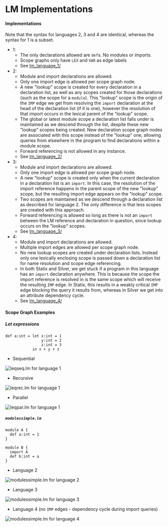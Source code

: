 # LM Implementations

#### Implementations
Note that the syntax for languages 2, 3 and 4 are identical, whereas the syntax for 1 is a subset.
- 1:
  - The only declarations allowed are `def`s. No modules or imports.
  - Scope graphs only have `LEX` and `VAR` as edge labels
  - See [lm_language_1/](lm_language_1/)
- 2:
  - Module and import declarations are allowed.
  - Only one import edge is allowed per scope graph node.
  - A new "lookup" scope is created for every declaration in a declaration list, as well as any scopes created for those declarations (such as the scope for a `module`). This "lookup" scope is the origin of the `IMP` edge we get from resolving the `import` declaration at the head of the declaration list (if it is one), however the resolution of that import occurs in the lexical parent of the "lookup" scope.
  - The global or latest module scope a declaration list falls under is maintained as we descend through the list, despite these new "lookup" scopes being created. New declaration scope graph nodes are associated with this scope instead of the "lookup" one, allowing queries from elsewhere in the program to find declarations within a module scope.
  - Forward referencing is not allowed in any instance.
  - See [lm_language_2/](lm_language_2/)
- 3:
  - Module and import declarations are allowed.
  - Only one import edge is allowed per scope graph node.
  - A new "lookup" scope is created only when the current declaration in a declaration list is an `import`. In this case, the resolution of the import reference happens in the parent scope of the new "lookup" scope, but the resulting import edge appears on the "lookup" scope.
  - Two scopes are maintained as we descend through a declaration list as described for language 2. The only difference is that less scopes are created with this approach.
  - Forward referencing is allowed so long as there is not an `import` between the LM reference and declaration in question, since lookup occurs on the "lookup" scopes.
  - See [lm_language_3/](lm_language_3/)
- 4:
  - Module and import declarations are allowed.
  - Multiple import edges are allowed per scope graph node.
  - No new lookup scopes are created under declaration lists. Instead only one lexically enclosing scope is passed down a declaration list for name resolution and scope edge referencing.
  - In both Statix and Silver, we get stuck if a program in this language has an `import` declaration anywhere. This is because the scope the import reference is resolved in is the same scope which will receive the resulting `IMP` edge. In Statix, this results in a weakly critical `IMP` edge blocking the query it results from, whereas in Silver we get into an attribute dependency cycle.
  - See [lm_language_4/](lm_language_4/)

#### Scope Graph Examples

##### Let expressions

```
def a:int = let x:int = 1
                y:int = 2
                z:int = 3
            in x + y + z
```

- Sequential

![leqseq.lm for language 1](img/letseq_1.svg)

- Recursive

![leqrec.lm for language 1](img/letrec_1.svg)

- Parallel

![leqpar.lm for language 1](img/letpar_1.svg)


##### `modulessimple.lm`

```
module A {
  def a:int = 1
}

module B {
  import A
  def b:int = a
}
```

- Language 2

![modulessimple.lm for language 2](img/modulessimple_2.svg)

- Language 3

![modulessimple.lm for language 3](img/modulessimple_3.svg)

- Language 4 (no `IMP` edges - dependency cycle during import queries)

![modulessimple.lm for language 4](img/modulessimple_4.svg)

